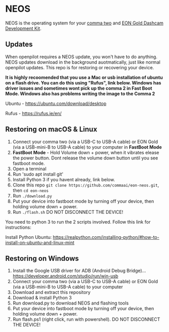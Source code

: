 NEOS
======

NEOS is the operating system for your [comma two](https://comma.ai/shop/products/comma-two-devkit) and [EON Gold Dashcam Development Kit](https://comma.ai/shop/products/eon-gold-dashcam-devkit).

Updates
------

When openpilot requires a NEOS update, you won't have to do anything. NEOS updates download in the background auotmatically, just like normal openpilot updates. This repo is for restoring or recovering your device.

**It is highly recoomended that you use a Mac or usb installation of ubuntu on a flash drive. You can do this using "Rufus", link below. Windows has driver issues and sometimes wont pick up the comma 2 in Fast Boot Mode. Windows also has problems writing the image to the Comma 2**

Ubuntu - https://ubuntu.com/download/desktop

Rufus - https://rufus.ie/en/


Restoring on macOS & Linux
------

1. Connect your comma two (via a USB-C to USB-A cable) or EON Gold (via a USB-mini-B to USB-A cable) to your computer in **FastBoot Mode**
2. **FastBoot Mode** - Hold Volume down + power, when it vibrates elease the power button. Dont release the volume down button until you see fastboot mode.
3. Open a terminal 
4. Run 'sudo apt install git'
5. Install Python 3 if you havent already, link below.
6. Clone this repo `git clone https://github.com/commaai/eon-neos.git`, then `cd eon-neos`
7. Run `./download.py`
8. Put your device into fastboot mode by turning off your device, then holding volume down + power.
9. Run `./flash.sh` DO NOT DISCONNECT THE DEVICE!

You need to python 3 to run the 2 scripts involved. Follow this link for instructions:

Install Python Ubuntu: https://realpython.com/installing-python/#how-to-install-on-ubuntu-and-linux-mint


Restoring on Windows
------
1. Install the Google USB driver for ADB (Android Debug Bridge)... https://developer.android.com/studio/run/win-usb
2. Connect your comma two (via a USB-C to USB-A cable) or EON Gold (via a USB-mini-B to USB-A cable) to your computer
3. Download and extract this repository
4. Download & install Python 3
5. Run download.py to download NEOS and flashing tools
6. Put your device into fastboot mode by turning off your device, then holding volume down + power.
7. Run flash.ps1 (right click, run with powershell). DO NOT DISCONNECT THE DEVICE!
